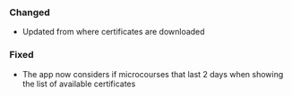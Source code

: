### Changed

- Updated from where certificates are downloaded

### Fixed

- The app now considers if microcourses that last 2 days when showing the list of available certificates
